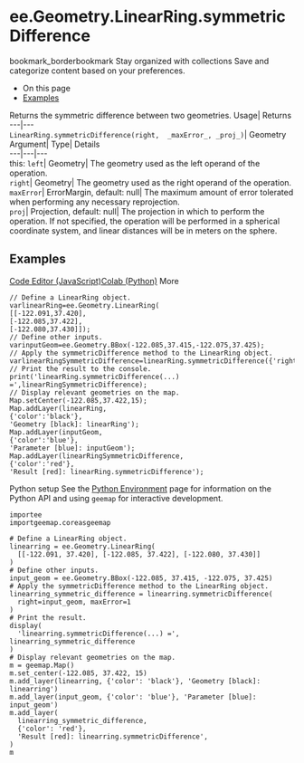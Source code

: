  
#  ee.Geometry.LinearRing.symmetricDifference 
bookmark_borderbookmark Stay organized with collections  Save and categorize content based on your preferences.
  * On this page
  * [Examples](https://developers.google.com/earth-engine/apidocs/ee-geometry-linearring-symmetricdifference#examples)


Returns the symmetric difference between two geometries. 
Usage| Returns  
---|---  
`LinearRing.symmetricDifference(right,  _maxError_, _proj_)`| Geometry  
Argument| Type| Details  
---|---|---  
this: `left`| Geometry| The geometry used as the left operand of the operation.  
`right`| Geometry| The geometry used as the right operand of the operation.  
`maxError`| ErrorMargin, default: null| The maximum amount of error tolerated when performing any necessary reprojection.  
`proj`| Projection, default: null| The projection in which to perform the operation. If not specified, the operation will be performed in a spherical coordinate system, and linear distances will be in meters on the sphere.  
## Examples
[Code Editor (JavaScript)](https://developers.google.com/earth-engine/apidocs/ee-geometry-linearring-symmetricdifference#code-editor-javascript-sample)[Colab (Python)](https://developers.google.com/earth-engine/apidocs/ee-geometry-linearring-symmetricdifference#colab-python-sample) More
```
// Define a LinearRing object.
varlinearRing=ee.Geometry.LinearRing(
[[-122.091,37.420],
[-122.085,37.422],
[-122.080,37.430]]);
// Define other inputs.
varinputGeom=ee.Geometry.BBox(-122.085,37.415,-122.075,37.425);
// Apply the symmetricDifference method to the LinearRing object.
varlinearRingSymmetricDifference=linearRing.symmetricDifference({'right':inputGeom,'maxError':1});
// Print the result to the console.
print('linearRing.symmetricDifference(...) =',linearRingSymmetricDifference);
// Display relevant geometries on the map.
Map.setCenter(-122.085,37.422,15);
Map.addLayer(linearRing,
{'color':'black'},
'Geometry [black]: linearRing');
Map.addLayer(inputGeom,
{'color':'blue'},
'Parameter [blue]: inputGeom');
Map.addLayer(linearRingSymmetricDifference,
{'color':'red'},
'Result [red]: linearRing.symmetricDifference');
```
Python setup
See the [ Python Environment](https://developers.google.com/earth-engine/guides/python_install) page for information on the Python API and using `geemap` for interactive development.
```
importee
importgeemap.coreasgeemap
```
```
# Define a LinearRing object.
linearring = ee.Geometry.LinearRing(
  [[-122.091, 37.420], [-122.085, 37.422], [-122.080, 37.430]]
)
# Define other inputs.
input_geom = ee.Geometry.BBox(-122.085, 37.415, -122.075, 37.425)
# Apply the symmetricDifference method to the LinearRing object.
linearring_symmetric_difference = linearring.symmetricDifference(
  right=input_geom, maxError=1
)
# Print the result.
display(
  'linearring.symmetricDifference(...) =', linearring_symmetric_difference
)
# Display relevant geometries on the map.
m = geemap.Map()
m.set_center(-122.085, 37.422, 15)
m.add_layer(linearring, {'color': 'black'}, 'Geometry [black]: linearring')
m.add_layer(input_geom, {'color': 'blue'}, 'Parameter [blue]: input_geom')
m.add_layer(
  linearring_symmetric_difference,
  {'color': 'red'},
  'Result [red]: linearring.symmetricDifference',
)
m
```

